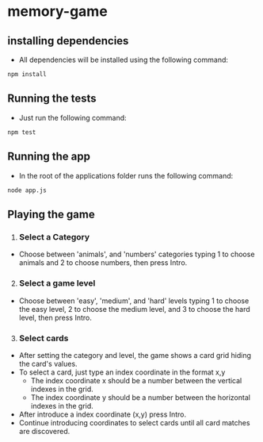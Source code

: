 # memory-game

## installing dependencies

- All dependencies will be installed using the following command:

```
npm install
```

## Running the tests

- Just run the following command:

```
npm test
```

## Running the app

- In the root of the applications folder runs the following command:

```
node app.js
```

## Playing the game

1. ### Select a Category

- Choose between 'animals', and 'numbers' categories typing 1 to choose animals and 2 to choose numbers, then press Intro.


2. ### Select a game level

- Choose between 'easy', 'medium', and 'hard' levels typing 1 to choose the easy level, 2 to choose the medium level, and 3 to choose the hard level, then press Intro.


3. ### Select cards

- After setting the category and level, the game shows a card grid hiding the card's values.
- To select a card, just type an index coordinate in the format x,y 
    - The index coordinate x should be a number between the vertical indexes in the grid.
    - The index coordinate y should be a number between the horizontal indexes in the grid.
- After introduce a index coordinate (x,y) press Intro.
- Continue introducing coordinates to select cards until all card matches are discovered.